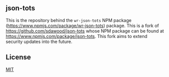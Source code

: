 ## json-tots ##
This is the repository behind the `wr-json-tots` NPM package (https://www.npmjs.com/package/wr-json-tots) package.
This is a fork of https://github.com/sdawood/json-tots whose NPM package can be found at https://www.npmjs.com/package/json-tots. This fork aims to extend security updates into the future.


## License

[MIT](LICENSE)
